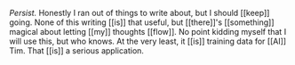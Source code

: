 *Persist.* Honestly I ran out of things to write about, but I should [[keep]] going. None of this writing [[is]] that useful, but [[there]]'s [[something]] magical about letting [[my]] thoughts [[flow]]. No point kidding myself that I will use this, but who knows. At the very least, it [[is]] training data for [[AI]] Tim. That [[is]] a serious application.